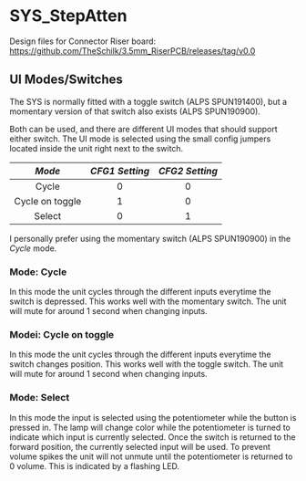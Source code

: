 # SYS_StepAtten


Design files for Connector Riser board:
https://github.com/TheSchilk/3.5mm_RiserPCB/releases/tag/v0.0

## UI Modes/Switches

The SYS is normally fitted with a toggle switch (ALPS SPUN191400), but
a momentary version of that switch also exists (ALPS SPUN190900).

Both can be used, and there are different UI modes that should support
either switch. The UI mode is selected using the small config jumpers
located inside the unit right next to the switch.

|      *Mode*     | *CFG1 Setting* | *CFG2 Setting* |
|:---------------:|:--------------:|:--------------:|
|      Cycle      |        0       |        0       |
| Cycle on toggle |        1       |        0       |
|      Select     |        0       |        1       | 

I personally prefer using the momentary switch (ALPS SPUN190900) in the
*Cycle* mode.

### Mode: Cycle
In this mode the unit cycles through the different inputs everytime
the switch is depressed. This works well with the momentary switch.
The unit will mute for around 1 second when changing inputs.

### Modei: Cycle on toggle
In this mode the unit cycles through the different inputs everytime
the switch changes position. This works well with the toggle switch.
The unit will mute for around 1 second when changing inputs.

### Mode: Select
In this mode the input is selected using the potentiometer while the button
is pressed in. The lamp will change color while the potentiometer is turned
to indicate which input is currently selected. Once the switch is returned
to the forward position, the currently selected input will be used. To prevent
volume spikes the unit will not unmute until the potentiometer is returned
to 0 volume. This is indicated by a flashing LED.
